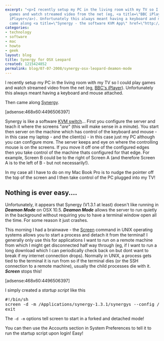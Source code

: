 ```yaml
---
excerpt: "<p>I recently setup my PC in the living room with my TV so I could play
  games and watch streamed video from the net (eg, <a title=\"BBC iPlayer\" href=\"http://www.bbc.co.uk/iplayer/\">BBC's
  iPlayer</a>). Unfortunately this always meant having a keyboard and mouse attached.</p>\r\n<p>Then
  came along <a title=\"Synergy - the software KVM App\" href=\"http://synergy2.sourceforge.net/\">Synergy</a>.</p>\r\n"
categories:
- technology
- software
- mac
- howto
- geek
layout: blog
title: Synergy for OSX Leopard
created: 1215424852
permalink: blog/07-07-2008/synergy-osx-leopard-deamon-mode
---
```

<p>I recently setup my PC in the living room with my TV so I could play games and watch streamed video from the net (eg, <a title="BBC iPlayer" href="http://www.bbc.co.uk/iplayer/">BBC's iPlayer</a>). Unfortunately this always meant having a keyboard and mouse attached.</p>
<p>Then came along <a title="Synergy - the software KVM App" href="http://synergy2.sourceforge.net/">Synergy</a>.</p>
<!--break-->
<p>[adsense:468x60:4496506397]</p>
<p>Synergy is like a software <a title="Wikipedia definition of a KVM Switch" href="http://en.wikipedia.org/wiki/KVM_switch">KVM switch</a>... First you configure the server and teach it where the screens &quot;<em>are</em>&quot; (this will make sense in a minute). You start then server on the machine which has control of the keyboard and mouse - in this case my laptop - and the client(s) - in this case just my PC although you can configure more. The server keeps and eye on where the controlling mouse is on the screens. If you move it off one of the configured edges then you take control of the machine thats configured for that edge. For example, Screen B could be to the right of Screen A (and therefore Screen A is to the left of B - but not necessarily!).</p>
<p>In my case all I have to do on my Mac Book Pro is to nudge the pointer off the top of the screen and I then take control of the PC plugged into my TV!</p>
<h2>Nothing is ever easy....</h2>
<p>Unfortunately, it appears that Synergy (V1.3.1 at least) doesn't like running in <strong><em>Deamon Mode</em></strong> on OSX 10.5. <em><strong>Deamon Mode</strong></em> allows the server to run quietly in the background without requiring you to have a terminal window open all the time. For some reason it just crashes.</p>
<p>This morning I had a brainwave - the <a title="Wikipedia article about the Screen GNU App" target="_top" href="http://en.wikipedia.org/wiki/GNU_Screen">Screen</a> command in UNIX operating systems allows you to start a process and detach it from the terminal! I generally only use this for applications I want to run on a remote machine from which I might get disconnected half way through (eg, if I want to run a long download which I can periodically check back on but dont want to break if my internet connection drops). Normally in UNIX, a process gets tied to the terminal it is run from so if the terminal dies (or the SSH connection to a remote machine), usually the child processes die with it. <em><strong>Screen</strong></em> stops this!</p>
<p>[adsense:468x60:4496506397]</p>
<p>I simply created a <em>startup script</em> like this</p>
<pre language="bash">
#!/bin/sh
screen -d -m /Applications/synergy-1.3.1/synergys --config /Applications/synergy-1.3.1/synergy.conf -f
exit
</pre>
<p>The <code>-d -m</code> options tell screen to start in a forked and detached mode!</p>
<p>You can then use the Accounts section in System Preferences to tell it to run the startup script upon login! Easy!</p>
